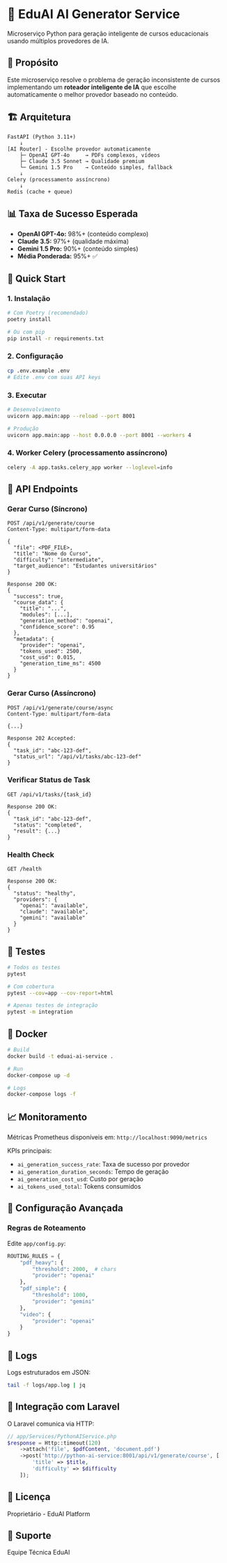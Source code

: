 # 🤖 EduAI AI Generator Service

Microserviço Python para geração inteligente de cursos educacionais usando múltiplos provedores de IA.

## 🎯 Propósito

Este microserviço resolve o problema de geração inconsistente de cursos implementando um **roteador inteligente de IA** que escolhe automaticamente o melhor provedor baseado no conteúdo.

## 🏗️ Arquitetura

```
FastAPI (Python 3.11+)
    ↓
[AI Router] - Escolhe provedor automaticamente
    ├─ OpenAI GPT-4o     → PDFs complexos, vídeos
    ├─ Claude 3.5 Sonnet → Qualidade premium
    └─ Gemini 1.5 Pro    → Conteúdo simples, fallback
    ↓
Celery (processamento assíncrono)
    ↓
Redis (cache + queue)
```

## 📊 Taxa de Sucesso Esperada

- **OpenAI GPT-4o:** 98%+ (conteúdo complexo)
- **Claude 3.5:** 97%+ (qualidade máxima)
- **Gemini 1.5 Pro:** 90%+ (conteúdo simples)
- **Média Ponderada:** 95%+ ✅

## 🚀 Quick Start

### 1. Instalação

```bash
# Com Poetry (recomendado)
poetry install

# Ou com pip
pip install -r requirements.txt
```

### 2. Configuração

```bash
cp .env.example .env
# Edite .env com suas API keys
```

### 3. Executar

```bash
# Desenvolvimento
uvicorn app.main:app --reload --port 8001

# Produção
uvicorn app.main:app --host 0.0.0.0 --port 8001 --workers 4
```

### 4. Worker Celery (processamento assíncrono)

```bash
celery -A app.tasks.celery_app worker --loglevel=info
```

## 📡 API Endpoints

### Gerar Curso (Síncrono)
```http
POST /api/v1/generate/course
Content-Type: multipart/form-data

{
  "file": <PDF_FILE>,
  "title": "Nome do Curso",
  "difficulty": "intermediate",
  "target_audience": "Estudantes universitários"
}

Response 200 OK:
{
  "success": true,
  "course_data": {
    "title": "...",
    "modules": [...],
    "generation_method": "openai",
    "confidence_score": 0.95
  },
  "metadata": {
    "provider": "openai",
    "tokens_used": 2500,
    "cost_usd": 0.015,
    "generation_time_ms": 4500
  }
}
```

### Gerar Curso (Assíncrono)
```http
POST /api/v1/generate/course/async
Content-Type: multipart/form-data

{...}

Response 202 Accepted:
{
  "task_id": "abc-123-def",
  "status_url": "/api/v1/tasks/abc-123-def"
}
```

### Verificar Status de Task
```http
GET /api/v1/tasks/{task_id}

Response 200 OK:
{
  "task_id": "abc-123-def",
  "status": "completed",
  "result": {...}
}
```

### Health Check
```http
GET /health

Response 200 OK:
{
  "status": "healthy",
  "providers": {
    "openai": "available",
    "claude": "available",
    "gemini": "available"
  }
}
```

## 🧪 Testes

```bash
# Todos os testes
pytest

# Com cobertura
pytest --cov=app --cov-report=html

# Apenas testes de integração
pytest -m integration
```

## 🐳 Docker

```bash
# Build
docker build -t eduai-ai-service .

# Run
docker-compose up -d

# Logs
docker-compose logs -f
```

## 📈 Monitoramento

Métricas Prometheus disponíveis em: `http://localhost:9090/metrics`

KPIs principais:
- `ai_generation_success_rate`: Taxa de sucesso por provedor
- `ai_generation_duration_seconds`: Tempo de geração
- `ai_generation_cost_usd`: Custo por geração
- `ai_tokens_used_total`: Tokens consumidos

## 🔧 Configuração Avançada

### Regras de Roteamento

Edite `app/config.py`:

```python
ROUTING_RULES = {
    "pdf_heavy": {
        "threshold": 2000,  # chars
        "provider": "openai"
    },
    "pdf_simple": {
        "threshold": 1000,
        "provider": "gemini"
    },
    "video": {
        "provider": "openai"
    }
}
```

## 📝 Logs

Logs estruturados em JSON:

```bash
tail -f logs/app.log | jq
```

## 🤝 Integração com Laravel

O Laravel comunica via HTTP:

```php
// app/Services/PythonAIService.php
$response = Http::timeout(120)
    ->attach('file', $pdfContent, 'document.pdf')
    ->post('http://python-ai-service:8001/api/v1/generate/course', [
        'title' => $title,
        'difficulty' => $difficulty
    ]);
```

## 📄 Licença

Proprietário - EduAI Platform

## 👥 Suporte

Equipe Técnica EduAI
